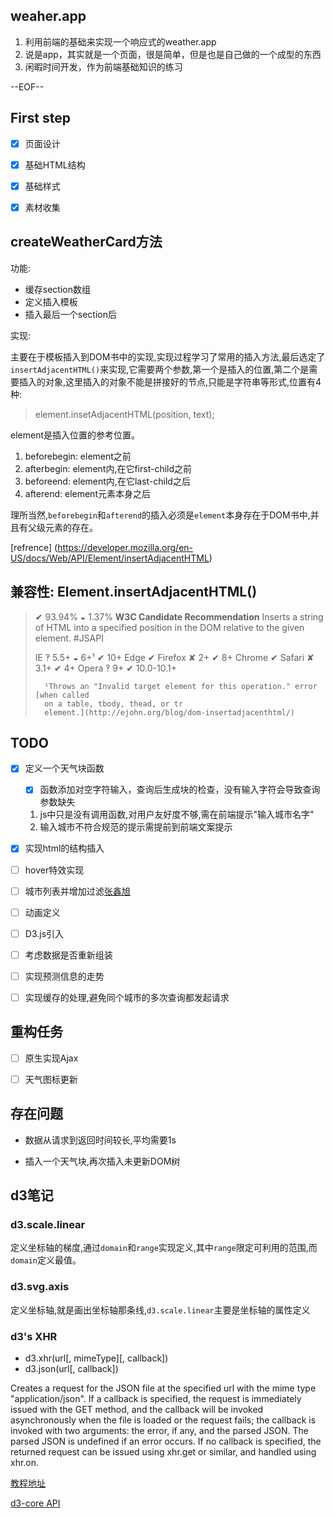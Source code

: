 ## weaher.app
1. 利用前端的基础来实现一个响应式的weather.app
2. 说是app，其实就是一个页面，很是简单，但是也是自己做的一个成型的东西
3. 闲暇时间开发，作为前端基础知识的练习

--EOF--

## First step

- [x] 页面设计
 
- [x] 基础HTML结构
 
- [x] 基础样式
 
- [x] 素材收集

## createWeatherCard方法

功能:

- 缓存section数组
- 定义插入模板
- 插入最后一个section后

实现:

主要在于模板插入到DOM书中的实现,实现过程学习了常用的插入方法,最后选定了`insertAdjacentHTML()`来实现,它需要两个参数,第一个是插入的位置,第二个是需要插入的对象,这里插入的对象不能是拼接好的节点,只能是字符串等形式,位置有4种:

> element.insetAdjacentHTML(position, text);

element是插入位置的参考位置。

1. beforebegin: element之前
2. afterbegin: element内,在它first-child之前
3. beforeend: element内,在它last-child之后
4. afterend: element元素本身之后

理所当然,`beforebegin`和`afterend`的插入必须是`element`本身存在于DOM书中,并且有父级元素的存在。

[refrence] (https://developer.mozilla.org/en-US/docs/Web/API/Element/insertAdjacentHTML)





## 兼容性: Element.insertAdjacentHTML()

> ✔ 93.94% ◒ 1.37% **W3C Candidate Recommendation**
>	Inserts a string of HTML into a specified position in the DOM relative to the
>	given element. #JSAPI
>
>	IE ‽ 5.5+ ◒ 6+¹ ✔ 10+
>	Edge ✔ 
>	Firefox ✘ 2+ ✔ 8+
>	Chrome ✔ 
>	Safari ✘ 3.1+ ✔ 4+
>	Opera ‽ 9+ ✔ 10.0-10.1+
>
>		¹Throws an "Invalid target element for this operation." error [when called
>		on a table, tbody, thead, or tr
>		element.](http://ejohn.org/blog/dom-insertadjacenthtml/)



## TODO
- [x] 定义一个天气块函数
	
	- [x] 函数添加对空字符输入，查询后生成块的检查，没有输入字符会导致查询参数缺失

	1. js中只是没有调用函数,对用户友好度不够,需在前端提示"输入城市名字"
	2. 输入城市不符合规范的提示需提前到前端文案提示

- [x] 实现html的结构插入

- [ ] hover特效实现

- [ ] 城市列表并增加过滤[张鑫旭](http://www.zhangxinxu.com/wordpress/?p=3672)

- [ ] 动画定义

- [ ] D3.js引入

- [ ] 考虑数据是否重新组装

- [ ] 实现预测信息的走势

- [ ] 实现缓存的处理,避免同个城市的多次查询都发起请求

## 重构任务

- [ ] 原生实现Ajax
- [ ] 天气图标更新


## 存在问题

- 数据从请求到返回时间较长,平均需要1s

- 插入一个天气块,再次插入未更新DOM树

## d3笔记

### d3.scale.linear

定义坐标轴的梯度,通过`domain`和`range`实现定义,其中`range`限定可利用的范围,而`domain`定义最值。

### d3.svg.axis

定义坐标轴,就是画出坐标轴那条线,`d3.scale.linear`主要是坐标轴的属性定义


### d3's XHR

-  d3.xhr(url[, mimeType][, callback])
- d3.json(url[, callback])

Creates a request for the JSON file at the specified url with the mime type "application/json". If a callback is specified, the request is immediately issued with the GET method, and the callback will be invoked asynchronously when the file is loaded or the request fails; the callback is invoked with two arguments: the error, if any, and the parsed JSON. The parsed JSON is undefined if an error occurs. If no callback is specified, the returned request can be issued using xhr.get or similar, and handled using xhr.on.

[教程地址](http://code.tutsplus.com/tutorials/building-a-multi-line-chart-using-d3js-part-2--cms-22973)


[d3-core API](https://github.com/d3/d3/wiki/Core)



